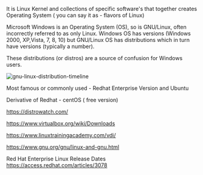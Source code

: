 It is Linux Kernel and collections of specific software's that together creates Operating System ( you can say it as - flavors of Linux) 

Microsoft Windows is an Operating System (OS), so is GNU/Linux, often incorrectly referred to as only Linux. Windows OS has versions (Windows 2000, XP,Vista, 7, 8, 10) but GNU/Linux OS has distributions which in turn have versions (typically a number). 

These distributions (or distros) are a source of confusion for Windows users.


![gnu-linux-distribution-timeline](https://github.com/ashrafkgit/Linux/assets/134578702/315968fc-bd16-4be4-9ecd-4447a27b513d)


Most famous or commonly used - Redhat Enterprise Version and Ubuntu 

Derivative of Redhat - centOS ( free version) 

https://distrowatch.com/ 

https://www.virtualbox.org/wiki/Downloads 

https://www.linuxtrainingacademy.com/vdi/

https://www.gnu.org/gnu/linux-and-gnu.html

Red Hat Enterprise Linux Release Dates
https://access.redhat.com/articles/3078


